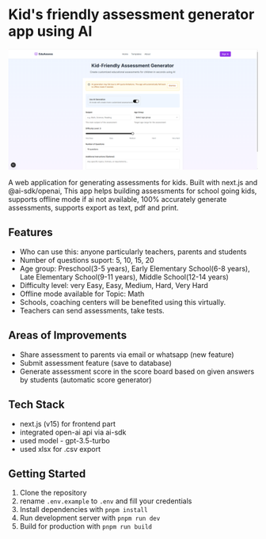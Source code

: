 # Kid's friendly assessment generator app using AI 

![assessment-generator-demo-pic](/public//assessment-ai.png)

A web application for generating assessments for kids. Built with next.js and @ai-sdk/openai, This app helps building assessments for school going kids, supports offline mode if ai not available, 100% accurately generate assessments, supports export as text, pdf and print.

## Features

- Who can use this: anyone particularly teachers, parents and students
- Number of questions suport: 5, 10, 15, 20
- Age group: Preschool(3-5 years), Early Elementary School(6-8 years), Late Elementary School(9-11 years), Middle School(12-14 years)
- Difficulty level: very Easy, Easy, Medium, Hard, Very Hard
- Offline mode available for Topic: Math
- Schools, coaching centers will be benefited using this virtually.
- Teachers can send assessments, take tests.

## Areas of Improvements

- Share assessment to parents via email or whatsapp (new feature)
- Submit assessment feature (save to database)
- Generate assessment score in the score board based on given answers by students (automatic score generator)


## Tech Stack

- next.js (v15) for frontend part
- integrated open-ai api via ai-sdk
- used model - gpt-3.5-turbo
- used xlsx for .csv export


## Getting Started

1. Clone the repository
2. rename `.env.example` to `.env` and fill your credentials
3. Install dependencies with `pnpm install`
4. Run development server with `pnpm run dev`
5. Build for production with `pnpm run build`




